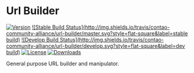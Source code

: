Url Builder
===========
[![Version](http://img.shields.io/packagist/v/contao-community-alliance/url-builder.svg?style=flat-square)](https://packagist.org/packages/contao-community-alliance/url-builder)
[![Stable Build Status](http://img.shields.io/travis/contao-community-alliance/url-builder/master.svg?style=flat-square&label=stable build)](https://travis-ci.org/contao-community-alliance/url-builder)
[![Develop Build Status](http://img.shields.io/travis/contao-community-alliance/url-builder/develop.svg?style=flat-square&label=dev build)](https://travis-ci.org/contao-community-alliance/url-builder)
[![License](http://img.shields.io/packagist/l/contao-community-alliance/url-builder.svg?style=flat-square)](https://github.com/contao-community-alliance/url-builder/blob/master/LICENSE)
[![Downloads](http://img.shields.io/packagist/dt/contao-community-alliance/url-builder.svg?style=flat-square)](https://packagist.org/packages/contao-community-alliance/url-builder)

General purpose URL builder and manipulator.
